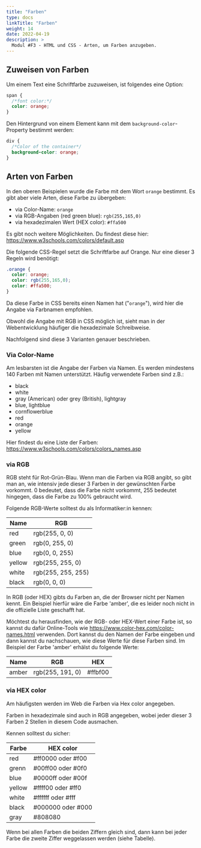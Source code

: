 ```yaml
---
title: "Farben"
type: docs
linkTitle: "Farben"
weight: 14
date: 2022-04-19
description: >
  Modul #F3 - HTML und CSS - Arten, um Farben anzugeben.
---
```


## Zuweisen von Farben
Um einem Text eine Schriftfarbe zuzuweisen, ist folgendes eine Option:
```css
span {
  /*font color:*/
  color: orange;
}
```

Den Hintergrund von einem Element kann mit dem `background-color`-Property bestimmt werden:
```css
div {
  /*Color of the container*/
  background-color: orange;
}
```


## Arten von Farben
In den oberen Beispielen wurde die Farbe mit dem Wort `orange` bestimmt. Es gibt aber viele Arten, diese Farbe zu übergeben:

* via Color-Name: `orange`
* via RGB-Angaben (red green blue): `rgb(255,165,0)`
* via hexadezimalen Wert (HEX color): `#ffa500`

Es gibt noch weitere Möglichkeiten. Du findest diese hier: https://www.w3schools.com/colors/default.asp

Die folgende CSS-Regel setzt die Schriftfarbe auf Orange. Nur eine dieser 3 Regeln wird benötigt:
```css
.orange {
  color: orange;
  color: rgb(255,165,0);
  color: #ffa500;
}
```

Da diese Farbe in CSS bereits einen Namen hat ("`orange`"), wird hier die Angabe via Farbnamen empfohlen.

Obwohl die Angabe mit RGB in CSS möglich ist, sieht man in der Webentwicklung häufiger die hexadezimale Schreibweise.

Nachfolgend sind diese 3 Varianten genauer beschrieben.

### Via Color-Name
Am lesbarsten ist die Angabe der Farben via Namen. Es werden mindestens 140 Farben mit Namen unterstützt. Häufig verwendete Farben sind z.B.:
* black
* white
* gray (American) oder grey (British), lightgray
* blue, lightblue
* cornflowerblue
* red
* orange
* yellow

Hier findest du eine Liste der Farben: https://www.w3schools.com/colors/colors_names.asp

### via RGB
RGB steht für Rot-Grün-Blau. Wenn man die Farben via RGB angibt, so gibt man an, wie intensiv jede dieser 3 Farben in der gewünschten Farbe vorkommt. 0 bedeutet, dass die Farbe nicht vorkommt, 255 bedeutet hingegen, dass die Farbe zu 100% gebraucht wird.

Folgende RGB-Werte solltest du als Informatiker:in kennen:

| Name     | RGB
| -------- |-----
| red      | rgb(255, 0, 0)
| green    | rgb(0, 255, 0)
| blue     | rgb(0, 0, 255)
| yellow   | rgb(255, 255, 0)
| white    | rgb(255, 255, 255)
| black    | rgb(0, 0, 0)


In RGB (oder HEX) gibts du Farben an, die der Browser nicht per Namen kennt. Ein Beispiel hierfür wäre die Farbe 'amber', die es leider noch nicht in die offizielle Liste geschafft hat. 

Möchtest du herausfinden, wie der RGB- oder HEX-Wert einer Farbe ist, so kannst du dafür Online-Tools wie https://www.color-hex.com/color-names.html verwenden. Dort kannst du den Namen der Farbe eingeben und dann kannst du nachschauen, wie diese Werte für diese Farben sind. Im Beispiel der Farbe 'amber' erhälst du folgende Werte:

Name  | RGB              | HEX
----- | ---------------- | -------
amber | rgb(255, 191, 0) | #ffbf00

### via HEX color
Am häufigsten werden im Web die Farben via Hex color angegeben.

Farben in hexadezimale sind auch in RGB angegeben, wobei jeder dieser 3 Farben 2 Stellen in diesem Code ausmachen.

Kennen solltest du sicher:

| Farbe  | HEX color
| -----  | ----------
| red    | #ff0000 oder #f00
| grenn  | #00ff00 oder #0f0
| blue   | #0000ff oder #00f
| yellow | #ffff00 oder #ff0
| white  | #ffffff oder #fff
| black  | #000000 oder #000
| gray   | #808080

Wenn bei allen Farben die beiden Ziffern gleich sind, dann kann bei jeder Farbe die zweite Ziffer weggelassen werden (siehe Tabelle).